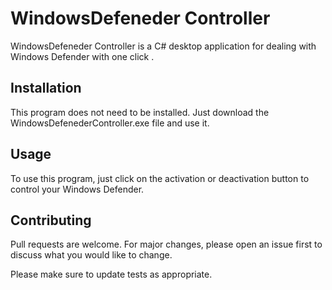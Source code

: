 # WindowsDefeneder Controller

WindowsDefeneder Controller is a C# desktop application for dealing with Windows Defender with one click .

## Installation

This program does not need to be installed. Just download the WindowsDefenederController.exe file and use it.


## Usage

To use this program, just click on the activation or deactivation button to control your Windows Defender.



## Contributing

Pull requests are welcome. For major changes, please open an issue first
to discuss what you would like to change.

Please make sure to update tests as appropriate.

